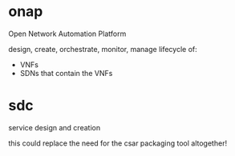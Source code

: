 # onap 

Open Network Automation Platform

design, create, orchestrate, monitor, manage lifecycle of:

* VNFs
* SDNs that contain the VNFs

# sdc

service design and creation

this could replace the need for the csar packaging tool altogether!